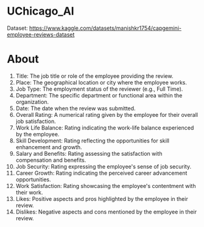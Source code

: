 # UChicago_AI

Dataset: https://www.kaggle.com/datasets/manishkr1754/capgemini-employee-reviews-dataset


# About

1. Title: The job title or role of the employee providing the review.
2. Place: The geographical location or city where the employee works.
3. Job Type: The employment status of the reviewer (e.g., Full Time).
4. Department: The specific department or functional area within the organization.
5. Date: The date when the review was submitted.
6. Overall Rating: A numerical rating given by the employee for their overall job satisfaction.
7. Work Life Balance: Rating indicating the work-life balance experienced by the employee.
8. Skill Development: Rating reflecting the opportunities for skill enhancement and growth.
9. Salary and Benefits: Rating assessing the satisfaction with compensation and benefits.
10. Job Security: Rating expressing the employee's sense of job security.
11. Career Growth: Rating indicating the perceived career advancement opportunities.
12. Work Satisfaction: Rating showcasing the employee's contentment with their work.
13. Likes: Positive aspects and pros highlighted by the employee in their review.
14. Dislikes: Negative aspects and cons mentioned by the employee in their review.